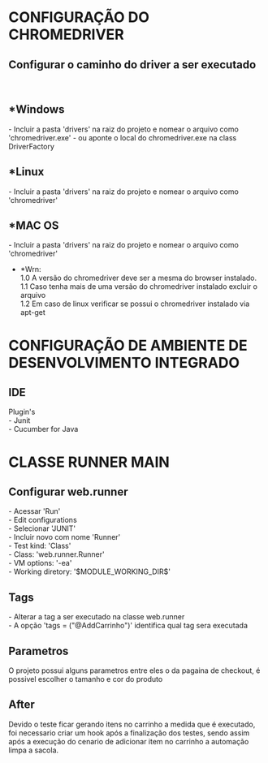 <h1> CONFIGURAÇÃO DO CHROMEDRIVER</h1>
<h2>Configurar o caminho do driver a ser executado</h2>
<br>
<h2>*Windows</h2>
- Incluir a pasta 'drivers' na raiz do projeto e nomear o arquivo como 'chromedriver.exe'
- ou aponte o local do chromedriver.exe na class DriverFactory
<br>
<h2>*Linux</h2>
- Incluir a pasta 'drivers' na raiz do projeto e nomear o arquivo como 'chromedriver'
<br>
<h2>*MAC OS</h2>
- Incluir a pasta 'drivers' na raiz do projeto e nomear o arquivo como 'chromedriver'

- *Wrn: <br> 
1.0 A versão do chromedriver deve ser a mesma do browser instalado. <br>
1.1 Caso tenha mais de uma versão do chromedriver instalado excluir o arquivo<br>
1.2 Em caso de linux verificar se possui o chromedriver instalado via apt-get



# CONFIGURAÇÃO DE AMBIENTE DE DESENVOLVIMENTO INTEGRADO #
<h2> IDE </h2>
Plugin's <br>
- Junit <br>
- Cucumber for Java

# CLASSE RUNNER MAIN #
<h2> Configurar web.runner </h2>
 - Acessar 'Run' <br>
 - Edit configurations <br>
 - Selecionar 'JUNIT' <br>
 - Incluir novo com nome 'Runner' <br>
 - Test kind: 'Class' <br>
 - Class: 'web.runner.Runner' <br>
 - VM options: '-ea' <br>
 - Working diretory: '$MODULE_WORKING_DIR$' 
 
 <h2> Tags </h2>
 - Alterar a tag a ser executado na classe web.runner <br>
 - A opção 'tags = ("@AddCarrinho")' identifica qual tag sera executada
 
 <h2> Parametros </h2>
 
 O projeto possui alguns parametros entre eles o da pagaina de checkout, é possivel escolher o tamanho e cor do produto 


<h2> After </h2>

Devido o teste ficar gerando itens no carrinho a medida que é executado,
foi necessario criar um hook após a finalização dos testes, sendo assim após a execução do
cenario de adicionar item no carrinho a automação limpa a sacola.

 
 
 
 
